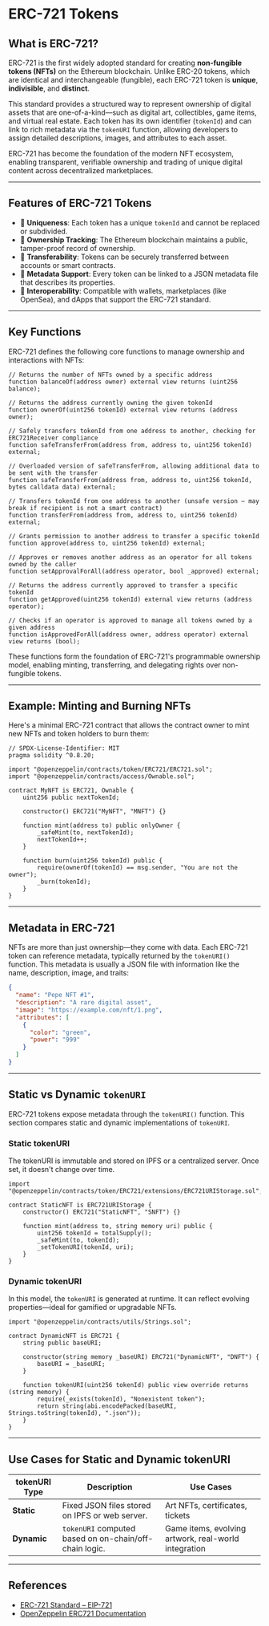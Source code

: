 # ERC-721 Tokens

## What is ERC-721?

ERC-721 is the first widely adopted standard for creating **non-fungible tokens (NFTs)** on the Ethereum blockchain. Unlike ERC-20 tokens, which are identical and interchangeable (fungible), each ERC-721 token is **unique**, **indivisible**, and **distinct**.

This standard provides a structured way to represent ownership of digital assets that are one-of-a-kind—such as digital art, collectibles, game items, and virtual real estate. Each token has its own identifier (`tokenId`) and can link to rich metadata via the `tokenURI` function, allowing developers to assign detailed descriptions, images, and attributes to each asset.

ERC-721 has become the foundation of the modern NFT ecosystem, enabling transparent, verifiable ownership and trading of unique digital content across decentralized marketplaces.


---

## Features of ERC-721 Tokens

- 🎯 **Uniqueness**: Each token has a unique `tokenId` and cannot be replaced or subdivided.
- 👤 **Ownership Tracking**: The Ethereum blockchain maintains a public, tamper-proof record of ownership.
- 🔄 **Transferability**: Tokens can be securely transferred between accounts or smart contracts.
- 🧾 **Metadata Support**: Every token can be linked to a JSON metadata file that describes its properties.
- 🔗 **Interoperability**: Compatible with wallets, marketplaces (like OpenSea), and dApps that support the ERC-721 standard.

---

## Key Functions

ERC-721 defines the following core functions to manage ownership and interactions with NFTs:

```solidity
// Returns the number of NFTs owned by a specific address
function balanceOf(address owner) external view returns (uint256 balance);

// Returns the address currently owning the given tokenId
function ownerOf(uint256 tokenId) external view returns (address owner);

// Safely transfers tokenId from one address to another, checking for ERC721Receiver compliance
function safeTransferFrom(address from, address to, uint256 tokenId) external;

// Overloaded version of safeTransferFrom, allowing additional data to be sent with the transfer
function safeTransferFrom(address from, address to, uint256 tokenId, bytes calldata data) external;

// Transfers tokenId from one address to another (unsafe version – may break if recipient is not a smart contract)
function transferFrom(address from, address to, uint256 tokenId) external;

// Grants permission to another address to transfer a specific tokenId
function approve(address to, uint256 tokenId) external;

// Approves or removes another address as an operator for all tokens owned by the caller
function setApprovalForAll(address operator, bool _approved) external;

// Returns the address currently approved to transfer a specific tokenId
function getApproved(uint256 tokenId) external view returns (address operator);

// Checks if an operator is approved to manage all tokens owned by a given address
function isApprovedForAll(address owner, address operator) external view returns (bool);
```

These functions form the foundation of ERC-721's programmable ownership model, enabling minting, transferring, and delegating rights over non-fungible tokens.

---

## Example: Minting and Burning NFTs

Here's a minimal ERC-721 contract that allows the contract owner to mint new NFTs and token holders to burn them:

```solidity
// SPDX-License-Identifier: MIT
pragma solidity ^0.8.20;

import "@openzeppelin/contracts/token/ERC721/ERC721.sol";
import "@openzeppelin/contracts/access/Ownable.sol";

contract MyNFT is ERC721, Ownable {
    uint256 public nextTokenId;

    constructor() ERC721("MyNFT", "MNFT") {}

    function mint(address to) public onlyOwner {
        _safeMint(to, nextTokenId);
        nextTokenId++;
    }

    function burn(uint256 tokenId) public {
        require(ownerOf(tokenId) == msg.sender, "You are not the owner");
        _burn(tokenId);
    }
}
```

---

## Metadata in ERC-721

NFTs are more than just ownership—they come with data. Each ERC-721 token can reference metadata, typically returned by the `tokenURI()` function. This metadata is usually a JSON file with information like the name, description, image, and traits:

```json
{
  "name": "Pepe NFT #1",
  "description": "A rare digital asset",
  "image": "https://example.com/nft/1.png",
  "attributes": [
    {
      "color": "green",
      "power": "999"
    }
  ]
}
```

---

## Static vs Dynamic `tokenURI`

ERC-721 tokens expose metadata through the `tokenURI()` function. This section compares static and dynamic implementations of `tokenURI`.

### Static tokenURI

The tokenURI is immutable and stored on IPFS or a centralized server. Once set, it doesn't change over time.

```solidity
import "@openzeppelin/contracts/token/ERC721/extensions/ERC721URIStorage.sol";

contract StaticNFT is ERC721URIStorage {
    constructor() ERC721("StaticNFT", "SNFT") {}

    function mint(address to, string memory uri) public {
        uint256 tokenId = totalSupply();
        _safeMint(to, tokenId);
        _setTokenURI(tokenId, uri);
    }
}
```

### Dynamic tokenURI

In this model, the `tokenURI` is generated at runtime. It can reflect evolving properties—ideal for gamified or upgradable NFTs.

```solidity
import "@openzeppelin/contracts/utils/Strings.sol";

contract DynamicNFT is ERC721 {
    string public baseURI;

    constructor(string memory _baseURI) ERC721("DynamicNFT", "DNFT") {
        baseURI = _baseURI;
    }

    function tokenURI(uint256 tokenId) public view override returns (string memory) {
        require(_exists(tokenId), "Nonexistent token");
        return string(abi.encodePacked(baseURI, Strings.toString(tokenId), ".json"));
    }
}
```

---

## Use Cases for Static and Dynamic tokenURI

| tokenURI Type | Description | Use Cases |
|---------------|-------------|-----------|
| **Static**    | Fixed JSON files stored on IPFS or web server. | Art NFTs, certificates, tickets |
| **Dynamic**   | `tokenURI` computed based on on-chain/off-chain logic. | Game items, evolving artwork, real-world integration |

---

## References

- [ERC-721 Standard – EIP-721](https://eips.ethereum.org/EIPS/eip-721)
- [OpenZeppelin ERC721 Documentation](https://docs.openzeppelin.com/contracts/4.x/api/token/erc721)

